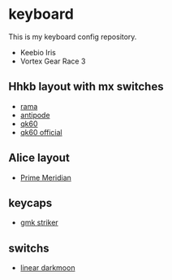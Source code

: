 # keyboard

This is my keyboard config repository.

- Keebio Iris
- Vortex Gear Race 3

## Hhkb layout with mx switches

- [rama](https://ramaworks.store/pages/updates)
- [antipode](https://www.antipode.no/products/akb-vero?color=midnight%2520purple%2520-%2520copper%2520weight)
- [qk60](https://candykeys.com/product/qk60-keyboard-kit)
- [qk60 official](https://www.qwertykeys.com/products/qk60-extra-parts)

## Alice layout
- [Prime Meridian](https://www.primekb.com/products/meridian-extras-1)

## keycaps
- [gmk striker](https://oblotzky.industries/products/gmk-striker-2?variant=37904042098856)

## switchs
- [linear darkmoon](https://iv-works.com/product/darkmoon-switch/)
